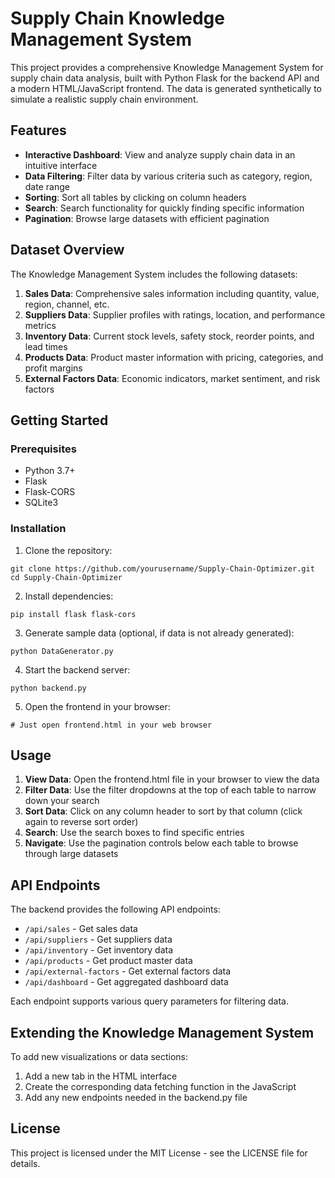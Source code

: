 # Supply Chain Knowledge Management System

This project provides a comprehensive Knowledge Management System for supply chain data analysis, built with Python Flask for the backend API and a modern HTML/JavaScript frontend. The data is generated synthetically to simulate a realistic supply chain environment.

## Features

- **Interactive Dashboard**: View and analyze supply chain data in an intuitive interface
- **Data Filtering**: Filter data by various criteria such as category, region, date range
- **Sorting**: Sort all tables by clicking on column headers
- **Search**: Search functionality for quickly finding specific information
- **Pagination**: Browse large datasets with efficient pagination

## Dataset Overview

The Knowledge Management System includes the following datasets:

1. **Sales Data**: Comprehensive sales information including quantity, value, region, channel, etc.
2. **Suppliers Data**: Supplier profiles with ratings, location, and performance metrics
3. **Inventory Data**: Current stock levels, safety stock, reorder points, and lead times
4. **Products Data**: Product master information with pricing, categories, and profit margins
5. **External Factors Data**: Economic indicators, market sentiment, and risk factors

## Getting Started

### Prerequisites

- Python 3.7+
- Flask
- Flask-CORS
- SQLite3

### Installation

1. Clone the repository:
```
git clone https://github.com/yourusername/Supply-Chain-Optimizer.git
cd Supply-Chain-Optimizer
```

2. Install dependencies:
```
pip install flask flask-cors
```

3. Generate sample data (optional, if data is not already generated):
```
python DataGenerator.py
```

4. Start the backend server:
```
python backend.py
```

5. Open the frontend in your browser:
```
# Just open frontend.html in your web browser
```

## Usage

1. **View Data**: Open the frontend.html file in your browser to view the data
2. **Filter Data**: Use the filter dropdowns at the top of each table to narrow down your search
3. **Sort Data**: Click on any column header to sort by that column (click again to reverse sort order)
4. **Search**: Use the search boxes to find specific entries
5. **Navigate**: Use the pagination controls below each table to browse through large datasets

## API Endpoints

The backend provides the following API endpoints:

- `/api/sales` - Get sales data
- `/api/suppliers` - Get suppliers data
- `/api/inventory` - Get inventory data
- `/api/products` - Get product master data
- `/api/external-factors` - Get external factors data
- `/api/dashboard` - Get aggregated dashboard data

Each endpoint supports various query parameters for filtering data.

## Extending the Knowledge Management System

To add new visualizations or data sections:

1. Add a new tab in the HTML interface
2. Create the corresponding data fetching function in the JavaScript
3. Add any new endpoints needed in the backend.py file

## License

This project is licensed under the MIT License - see the LICENSE file for details.
